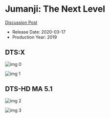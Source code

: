 # Jumanji: The Next Level

[Discussion Post](https://www.avsforum.com/threads/bass-eq-for-filtered-movies.2995212/post-59321086)

* Release Date: 2020-03-17
* Production Year: 2019

## DTS:X

![img 0](https://i.imgur.com/FpHPygA.jpg)

![img 1](https://i.imgur.com/hgZHUA4.png)

## DTS-HD MA 5.1

![img 2](https://i.imgur.com/5OcZZ4X.jpg)

![img 3](https://i.imgur.com/yay9nT8.png)

